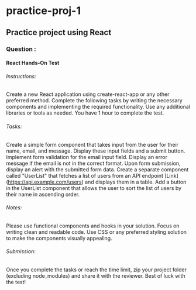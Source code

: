 # practice-proj-1

## Practice project using React

### Question :

#### React Hands-On Test

###### Instructions:

Create a new React application using create-react-app or any other preferred method.
Complete the following tasks by writing the necessary components and implementing the required functionality.
Use any additional libraries or tools as needed.
You have 1 hour to complete the test.

###### Tasks:

Create a simple form component that takes input from the user for their name, email, and message. Display these input fields and a submit button.
Implement form validation for the email input field. Display an error message if the email is not in the correct format.
Upon form submission, display an alert with the submitted form data.
Create a separate component called "UserList" that fetches a list of users from an API endpoint [Link] (https://api.example.com/users) and displays them in a table.
Add a button in the UserList component that allows the user to sort the list of users by their name in ascending order.

###### Notes:

Please use functional components and hooks in your solution.
Focus on writing clean and readable code.
Use CSS or any preferred styling solution to make the components visually appealing.

###### Submission:

Once you complete the tasks or reach the time limit, zip your project folder (excluding node_modules) and share it with the reviewer.
Best of luck with the test!
